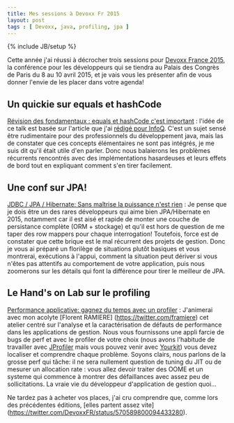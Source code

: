 ```yaml
---
title: Mes sessions à Devoxx Fr 2015
layout: post
tags : [ Devoxx, java, profiling, jpa ]
---
```

{% include JB/setup %}

Cette année j'ai réussi à décrocher trois sessions pour [Devoxx France 2015](http://www.devoxx.fr/), la conférence pour les développeurs qui se tiendra au Palais des Congrès de Paris du 8 au 10 avril 2015, et je vais vous les présenter afin de vous donner l'envie de les placer dans votre agenda!

## Un quickie sur equals et hashCode

 [Révision des fondamentaux : equals et hashCode c'est important](http://cfp.devoxx.fr/2015/talk/CGP-5152/R%C3%A9vision%20des%20fondamentaux%20:%20equals%20et%20hashCode%20c'est%20important) : l'idée de ce talk est basée sur l'article que j'ai [rédigé pour InfoQ](http://www.infoq.com/fr/articles/retour-sur-les-bases-equals-et-hashcode). C'est un sujet sensé être rudimentaire pour des professionnels du développement java, mais las de constater que ces concepts élémentaires ne sont pas intégrés, je me suis dit qu'il était utile d'en parler. Donc nous balaierons les problèmes récurrents rencontrés avec des implémentations hasardeuses et leurs effets de bord tout en expliquant comment s'en tirer facilement.

## Une conf sur JPA!

 [JDBC / JPA / Hibernate: Sans maîtrise la puissance n'est rien](http://cfp.devoxx.fr/2015/talk/HNB-2073/JDBC%20%2F%20JPA%20%2F%20Hibernate:%20Sans%20ma%C3%AEtrise%20la%20puissance%20n'est%20rien) : Je pense que je dois être un des rares développeurs qui aime bien JPA/Hibernate en 2015, notamment car il est aisé et rapide de monter une couche de persistance complète (ORM + stockage) et qu'il est hors de question de me taper des row mappers pour chaque interrogation! Toutefois, force est de constater que cette brique est le mal récurrent des projets de gestion. Donc je vous ai préparé un florilège de situations plutôt basiques et vous montrerai, exécutions à l'appui, comment la situation peut dériver si vous n'êtes pas attentifs au comportement de votre application, puis nous zoomerons sur les détails qui font la différence pour tirer le meilleur de JPA.

## Le Hand's on Lab sur le profiling

[Performance applicative: gagnez du temps avec un profiler](http://cfp.devoxx.fr/2015/talk/GHQ-0061/Performance%20applicative:%20gagnez%20du%20temps%20avec%20un%20profiler) : J'animerai avec mon acolyte [Florent RAMIERE] (https://twitter.com/framiere) cet atelier centré sur l'analyse et la caractérisation de défauts de performance dans les applications de gestion. Nous vous fournissons une appli farcie de bugs de perf et avec le profiler de votre choix (nous avons l'habitude de travailler avec [JProfiler](https://www.ej-technologies.com/products/jprofiler/overview.html) mais vous pouvez venir avec [Yourkit](https://www.yourkit.com/overview/)) vous devez localiser et comprendre chaque problème. Soyons clairs, nous parlons de la grosse perf qui tâche: il ne sera nullement question de tuning du JIT ou de mesurer un allocation rate : vous allez devoir traiter des OOME et un systeme qui commence à montrer des défaillances avec assez peu de sollicitations. La vraie vie du développeur d'application de gestion quoi...

Ne tardez pas à acheter vos places, j'ai cru comprendre que, comme lors des précédentes éditions, [elles partent assez vite] (https://twitter.com/DevoxxFR/status/570589800094433280).

